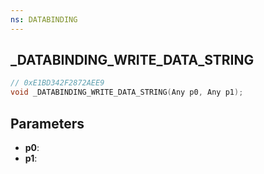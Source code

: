 ```yaml
---
ns: DATABINDING
---
```

## _DATABINDING_WRITE_DATA_STRING

```c
// 0xE1BD342F2872AEE9
void _DATABINDING_WRITE_DATA_STRING(Any p0, Any p1);
```

## Parameters
* **p0**:
* **p1**:
